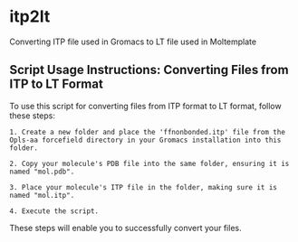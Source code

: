 # itp2lt
Converting ITP file used in Gromacs to LT file used in Moltemplate

## Script Usage Instructions: Converting Files from ITP to LT Format
To use this script for converting files from ITP format to LT format, follow these steps:

    1. Create a new folder and place the 'ffnonbonded.itp' file from the Opls-aa forcefield directory in your Gromacs installation into this folder.

    2. Copy your molecule's PDB file into the same folder, ensuring it is named "mol.pdb".

    3. Place your molecule's ITP file in the folder, making sure it is named "mol.itp".

    4. Execute the script.

These steps will enable you to successfully convert your files.
